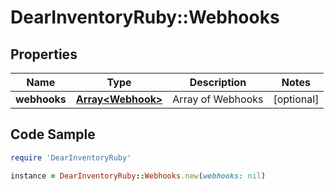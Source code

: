 # DearInventoryRuby::Webhooks

## Properties

Name | Type | Description | Notes
------------ | ------------- | ------------- | -------------
**webhooks** | [**Array&lt;Webhook&gt;**](Webhook.md) | Array of Webhooks | [optional]

## Code Sample

```ruby
require 'DearInventoryRuby'

instance = DearInventoryRuby::Webhooks.new(webhooks: nil)
```


